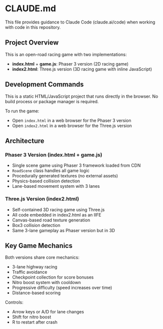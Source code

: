 # CLAUDE.md

This file provides guidance to Claude Code (claude.ai/code) when working with code in this repository.

## Project Overview

This is an open-road racing game with two implementations:
- **index.html** + **game.js**: Phaser 3 version (2D racing game)
- **index2.html**: Three.js version (3D racing game with inline JavaScript)

## Development Commands

This is a static HTML/JavaScript project that runs directly in the browser. No build process or package manager is required.

To run the game:
- Open `index.html` in a web browser for the Phaser 3 version
- Open `index2.html` in a web browser for the Three.js version

## Architecture

### Phaser 3 Version (index.html + game.js)
- Single scene game using Phaser 3 framework loaded from CDN
- `RoadScene` class handles all game logic
- Procedurally generated textures (no external assets)
- Physics-based collision detection
- Lane-based movement system with 3 lanes

### Three.js Version (index2.html)
- Self-contained 3D racing game using Three.js
- All code embedded in index2.html as an IIFE
- Canvas-based road texture generation
- Box3 collision detection
- Same 3-lane gameplay as Phaser version but in 3D

## Key Game Mechanics

Both versions share core mechanics:
- 3-lane highway racing
- Traffic avoidance
- Checkpoint collection for score bonuses
- Nitro boost system with cooldown
- Progressive difficulty (speed increases over time)
- Distance-based scoring

Controls:
- Arrow keys or A/D for lane changes
- Shift for nitro boost
- R to restart after crash
